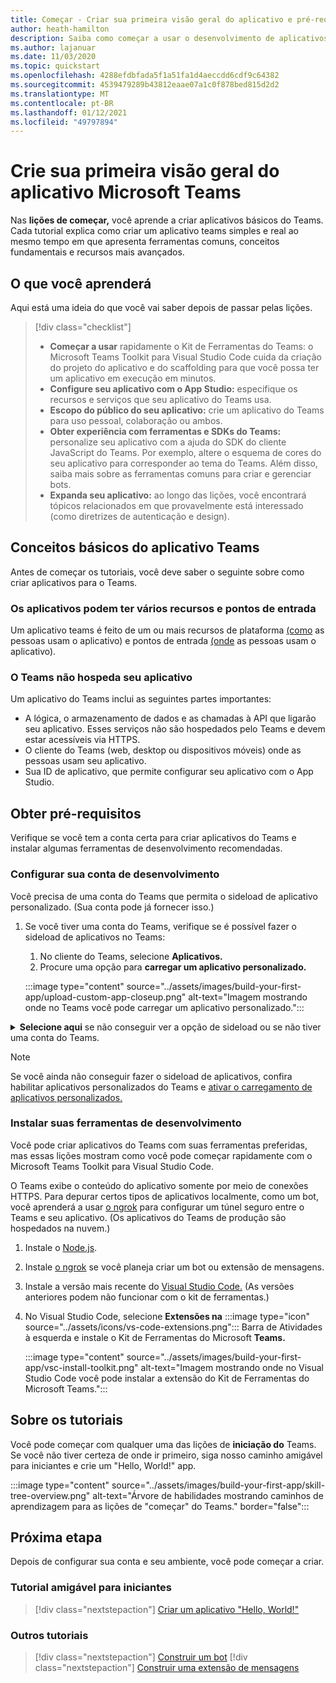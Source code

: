 ```yaml
---
title: Começar - Criar sua primeira visão geral do aplicativo e pré-requisitos
author: heath-hamilton
description: Saiba como começar a usar o desenvolvimento de aplicativos do Microsoft Teams e configurar seu ambiente.
ms.author: lajanuar
ms.date: 11/03/2020
ms.topic: quickstart
ms.openlocfilehash: 4288efdbfada5f1a51fa1d4aeccdd6cdf9c64382
ms.sourcegitcommit: 4539479289b43812eaae07a1c0f878bed815d2d2
ms.translationtype: MT
ms.contentlocale: pt-BR
ms.lasthandoff: 01/12/2021
ms.locfileid: "49797894"
---
```

# <a name="build-your-first-microsoft-teams-app-overview"></a>Crie sua primeira visão geral do aplicativo Microsoft Teams

Nas **lições de começar,** você aprende a criar aplicativos básicos do Teams. Cada tutorial explica como criar um aplicativo teams simples e real ao mesmo tempo em que apresenta ferramentas comuns, conceitos fundamentais e recursos mais avançados.

## <a name="what-youll-learn"></a>O que você aprenderá

Aqui está uma ideia do que você vai saber depois de passar pelas lições.

> [!div class="checklist"]
  >
  > * **Começar a usar** rapidamente o Kit de Ferramentas do Teams: o Microsoft Teams Toolkit para Visual Studio Code cuida da criação do projeto do aplicativo e do scaffolding para que você possa ter um aplicativo em execução em minutos.
  > * **Configure seu aplicativo com o App Studio:** especifique os recursos e serviços que seu aplicativo do Teams usa.
  > * **Escopo do público do seu aplicativo:** crie um aplicativo do Teams para uso pessoal, colaboração ou ambos.
> * **Obter experiência com ferramentas e SDKs do Teams:** personalize seu aplicativo com a ajuda do SDK do cliente JavaScript do Teams. Por exemplo, altere o esquema de cores do seu aplicativo para corresponder ao tema do Teams. Além disso, saiba mais sobre as ferramentas comuns para criar e gerenciar bots.
  > * **Expanda seu aplicativo:** ao longo das lições, você encontrará tópicos relacionados em que provavelmente está interessado (como diretrizes de autenticação e design).

## <a name="teams-app-fundamentals"></a>Conceitos básicos do aplicativo Teams

Antes de começar os tutoriais, você deve saber o seguinte sobre como criar aplicativos para o Teams.

### <a name="apps-can-have-multiple-capabilities-and-entry-points"></a>Os aplicativos podem ter vários recursos e pontos de entrada

Um aplicativo teams é feito de um ou mais recursos de plataforma [(como](../concepts/capabilities-overview.md) as pessoas usam o aplicativo) e pontos de entrada [(onde](../concepts/extensibility-points.md) as pessoas usam o aplicativo).

### <a name="teams-doesnt-host-your-app"></a>O Teams não hospeda seu aplicativo

Um aplicativo do Teams inclui as seguintes partes importantes:

* A lógica, o armazenamento de dados e as chamadas à API que ligarão seu aplicativo. Esses serviços não são hospedados pelo Teams e devem estar acessíveis via HTTPS.
* O cliente do Teams (web, desktop ou dispositivos móveis) onde as pessoas usam seu aplicativo.
* Sua ID de aplicativo, que permite configurar seu aplicativo com o App Studio.

## <a name="get-prerequisites"></a>Obter pré-requisitos

Verifique se você tem a conta certa para criar aplicativos do Teams e instalar algumas ferramentas de desenvolvimento recomendadas.

### <a name="set-up-your-development-account"></a>Configurar sua conta de desenvolvimento

Você precisa de uma conta do Teams que permita o sideload de aplicativo personalizado. (Sua conta pode já fornecer isso.)

1. Se você tiver uma conta do Teams, verifique se é possível fazer o sideload de aplicativos no Teams:
    1. No cliente do Teams, selecione **Aplicativos.**
    1. Procure uma opção para **carregar um aplicativo personalizado.**

    :::image type="content" source="../assets/images/build-your-first-app/upload-custom-app-closeup.png" alt-text="Imagem mostrando onde no Teams você pode carregar um aplicativo personalizado.":::

<!-- markdownlint-disable MD033 -->
<details>

<summary><b>Selecione aqui</b> se não conseguir ver a opção de sideload ou se não tiver uma conta do Teams.</summary>

Você pode obter uma conta de teste gratuita do Teams que permite o sideload do aplicativo in joining the Microsoft 365 developer program. (O processo de registro leva aproximadamente dois minutos.)

1. Vá para o [programa de desenvolvedor do Microsoft 365.](https://developer.microsoft.com/microsoft-365/dev-program)
1. Selecione **Ingressar Agora** e siga as instruções na tela.
1. Quando você chegar à tela de boas-vindas, selecione **Configurar assinatura do E5.**
1. Configurar sua conta de administrador. Depois de concluir, você deverá ver uma tela como esta.
:::image type="content" source="../assets/images/build-your-first-app/dev-program-subscription.png" alt-text="Exemplo do que você vê depois de se inscrever no programa para desenvolvedores do Microsoft 365.":::
1. Entre no Teams usando a conta de administrador que você acabou de configurar.
1. Verifique se agora você tem **a opção Carregar um aplicativo** personalizado.

</details>

> [!Note]
> Se você ainda não conseguir fazer o sideload de aplicativos, confira habilitar aplicativos personalizados do Teams e [ativar o carregamento de aplicativos personalizados.](https://docs.microsoft.com/microsoftteams/platform/concepts/build-and-test/prepare-your-o365-tenant#enable-custom-teams-apps-and-turn-on-custom-app-uploading)

### <a name="install-your-development-tools"></a>Instalar suas ferramentas de desenvolvimento

Você pode criar aplicativos do Teams com suas ferramentas preferidas, mas essas lições mostram como você pode começar rapidamente com o Microsoft Teams Toolkit para Visual Studio Code.

O Teams exibe o conteúdo do aplicativo somente por meio de conexões HTTPS. Para depurar certos tipos de aplicativos localmente, como um bot, você aprenderá a usar [o ngrok](../concepts/build-and-test/debug.md#locally-hosted) para configurar um túnel seguro entre o Teams e seu aplicativo. (Os aplicativos do Teams de produção são hospedados na nuvem.)

1. Instale o [Node.js](https://nodejs.org/en/).
1. Instale [o ngrok](https://ngrok.com/download) se você planeja criar um bot ou extensão de mensagens.
1. Instale a versão mais recente do [Visual Studio Code.](https://code.visualstudio.com/download) (As versões anteriores podem não funcionar com o kit de ferramentas.)
1. No Visual Studio Code, selecione **Extensões na** :::image type="icon" source="../assets/icons/vs-code-extensions.png"::: Barra de Atividades à esquerda e instale o Kit de Ferramentas do Microsoft **Teams.**

    :::image type="content" source="../assets/images/build-your-first-app/vsc-install-toolkit.png" alt-text="Imagem mostrando onde no Visual Studio Code você pode instalar a extensão do Kit de Ferramentas do Microsoft Teams.":::

## <a name="about-the-tutorials"></a>Sobre os tutoriais

Você pode começar com qualquer uma das lições de **iniciação do** Teams. Se você não tiver certeza de onde ir primeiro, siga nosso caminho amigável para iniciantes e crie um "Hello, World!" app.

:::image type="content" source="../assets/images/build-your-first-app/skill-tree-overview.png" alt-text="Árvore de habilidades mostrando caminhos de aprendizagem para as lições de &quot;começar&quot; do Teams." border="false":::

## <a name="next-step"></a>Próxima etapa

Depois de configurar sua conta e seu ambiente, você pode começar a criar.

### <a name="beginner-friendly-tutorial"></a>Tutorial amigável para iniciantes

> [!div class="nextstepaction"]
> [Criar um aplicativo "Hello, World!"](../build-your-first-app/build-and-run.md)

### <a name="other-tutorials"></a>Outros tutoriais

> [!div class="nextstepaction"]
> [Construir um bot](../build-your-first-app/build-bot.md)
> [!div class="nextstepaction"]
> [Construir uma extensão de mensagens](../build-your-first-app/build-messaging-extension.md)
